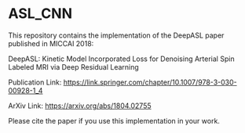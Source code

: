 # ASL_CNN
This repository contains the implementation of the DeepASL paper published in MICCAI 2018:

DeepASL: Kinetic Model Incorporated Loss for Denoising Arterial Spin Labeled MRI via Deep Residual Learning


Publication Link: https://link.springer.com/chapter/10.1007/978-3-030-00928-1_4

ArXiv Link: https://arxiv.org/abs/1804.02755

Please cite the paper if you use this implementation in your work.
